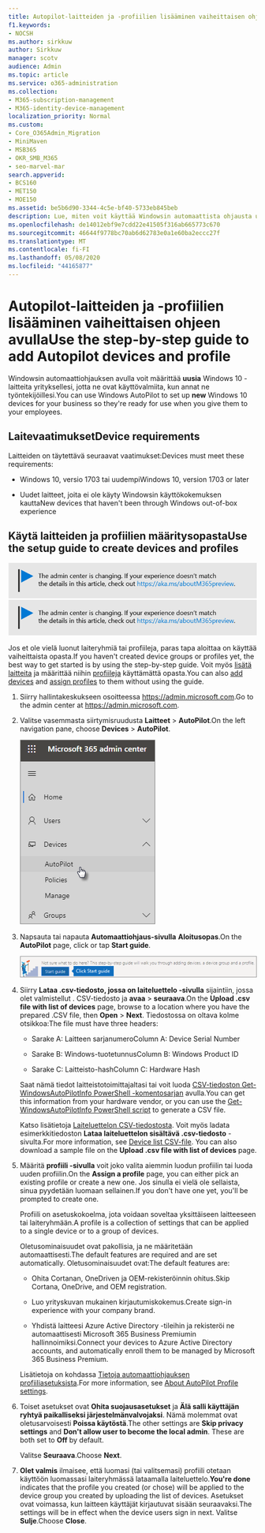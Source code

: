 ```yaml
---
title: Autopilot-laitteiden ja -profiilien lisääminen vaiheittaisen ohjeen avulla
f1.keywords:
- NOCSH
ms.author: sirkkuw
author: Sirkkuw
manager: scotv
audience: Admin
ms.topic: article
ms.service: o365-administration
ms.collection:
- M365-subscription-management
- M365-identity-device-management
localization_priority: Normal
ms.custom:
- Core_O365Admin_Migration
- MiniMaven
- MSB365
- OKR_SMB_M365
- seo-marvel-mar
search.appverid:
- BCS160
- MET150
- MOE150
ms.assetid: be5b6d90-3344-4c5e-bf40-5733eb845beb
description: Lue, miten voit käyttää Windowsin automaattista ohjausta uusien Windows 10 -laitteiden määrittämiseen yrityksellesi, jotta ne ovat valmiita työntekijöiden käyttöön.
ms.openlocfilehash: de14012ebf9e7cdd22e41505f316ab665773c670
ms.sourcegitcommit: 46644f9778bc70ab6d62783e0a1e60ba2eccc27f
ms.translationtype: MT
ms.contentlocale: fi-FI
ms.lasthandoff: 05/08/2020
ms.locfileid: "44165877"
---
```

# <a name="use-the-step-by-step-guide-to-add-autopilot-devices-and-profile"></a><span data-ttu-id="8bf7c-103">Autopilot-laitteiden ja -profiilien lisääminen vaiheittaisen ohjeen avulla</span><span class="sxs-lookup"><span data-stu-id="8bf7c-103">Use the step-by-step guide to add Autopilot devices and profile</span></span>

<span data-ttu-id="8bf7c-104">Windowsin automaattiohjauksen avulla voit määrittää **uusia** Windows 10 -laitteita yrityksellesi, jotta ne ovat käyttövalmiita, kun annat ne työntekijöillesi.</span><span class="sxs-lookup"><span data-stu-id="8bf7c-104">You can use Windows AutoPilot to set up **new** Windows 10 devices for your business so they're ready for use when you give them to your employees.</span></span>
  
## <a name="device-requirements"></a><span data-ttu-id="8bf7c-105">Laitevaatimukset</span><span class="sxs-lookup"><span data-stu-id="8bf7c-105">Device requirements</span></span>

<span data-ttu-id="8bf7c-106">Laitteiden on täytettävä seuraavat vaatimukset:</span><span class="sxs-lookup"><span data-stu-id="8bf7c-106">Devices must meet these requirements:</span></span>
  
- <span data-ttu-id="8bf7c-107">Windows 10, versio 1703 tai uudempi</span><span class="sxs-lookup"><span data-stu-id="8bf7c-107">Windows 10, version 1703 or later</span></span>
    
- <span data-ttu-id="8bf7c-108">Uudet laitteet, joita ei ole käyty Windowsin käyttökokemuksen kautta</span><span class="sxs-lookup"><span data-stu-id="8bf7c-108">New devices that haven't been through Windows out-of-box experience</span></span>
    
## <a name="use-the-setup-guide-to-create-devices-and-profiles"></a><span data-ttu-id="8bf7c-109">Käytä laitteiden ja profiilien määritysopasta</span><span class="sxs-lookup"><span data-stu-id="8bf7c-109">Use the setup guide to create devices and profiles</span></span>

<span data-ttu-id="8bf7c-110">[![Selite, jossa ilmoitetaan, että hallintakeskus muuttuu. Lisätietoja löytyy osoitteesta aka.ms/aboutM365preview.](../media/m365admincenterchanging.png)](https://docs.microsoft.com/office365/admin/microsoft-365-admin-center-preview)</span><span class="sxs-lookup"><span data-stu-id="8bf7c-110">[![Label to let you know the admin center is changing and you can find more details at aka.ms/aboutM365preview.](../media/m365admincenterchanging.png)](https://docs.microsoft.com/office365/admin/microsoft-365-admin-center-preview)</span></span>

<span data-ttu-id="8bf7c-111">Jos et ole vielä luonut laiteryhmiä tai profiileja, paras tapa aloittaa on käyttää vaiheittaista opasta.</span><span class="sxs-lookup"><span data-stu-id="8bf7c-111">If you haven't created device groups or profiles yet, the best way to get started is by using the step-by-step guide.</span></span> <span data-ttu-id="8bf7c-112">Voit myös [lisätä laitteita](create-and-edit-autopilot-devices.md) ja määrittää niihin [profiileja](create-and-edit-autopilot-profiles.md) käyttämättä opasta.</span><span class="sxs-lookup"><span data-stu-id="8bf7c-112">You can also [add devices](create-and-edit-autopilot-devices.md) and [assign profiles](create-and-edit-autopilot-profiles.md) to them without using the guide.</span></span> 
  
1. <span data-ttu-id="8bf7c-113">Siirry hallintakeskukseen osoitteessa <a href="https://go.microsoft.com/fwlink/p/?linkid=837890" target="_blank">https://admin.microsoft.com</a>.</span><span class="sxs-lookup"><span data-stu-id="8bf7c-113">Go to the admin center at <a href="https://go.microsoft.com/fwlink/p/?linkid=837890" target="_blank">https://admin.microsoft.com</a>.</span></span>

2. <span data-ttu-id="8bf7c-114">Valitse vasemmasta siirtymisruudusta **Laitteet** \> **AutoPilot**.</span><span class="sxs-lookup"><span data-stu-id="8bf7c-114">On the left navigation pane, choose **Devices** \> **AutoPilot**.</span></span>

    ![Valitse hallintakeskuksessa laitteet ja sitten AutoPilot.](../media/AutoPilot.png)
  
2. <span data-ttu-id="8bf7c-116">Napsauta tai napauta **Automaattiohjaus-sivulla** **Aloitusopas**.</span><span class="sxs-lookup"><span data-stu-id="8bf7c-116">On the **AutoPilot** page, click or tap **Start guide**.</span></span>
    
    ![Click Start guide for step-by-step instructions for Autopilot.](../media/31662655-d1e6-437d-87ea-c0dec5da56f7.png)
  
3. <span data-ttu-id="8bf7c-118">Siirry **Lataa .csv-tiedosto, jossa on laiteluettelo -sivulla** sijaintiin, jossa olet valmistellut . CSV-tiedosto ja **avaa** \> **seuraava**.</span><span class="sxs-lookup"><span data-stu-id="8bf7c-118">On the **Upload .csv file with list of devices** page, browse to a location where you have the prepared .CSV file, then **Open** \> **Next**.</span></span> <span data-ttu-id="8bf7c-119">Tiedostossa on oltava kolme otsikkoa:</span><span class="sxs-lookup"><span data-stu-id="8bf7c-119">The file must have three headers:</span></span>
    
    - <span data-ttu-id="8bf7c-120">Sarake A: Laitteen sarjanumero</span><span class="sxs-lookup"><span data-stu-id="8bf7c-120">Column A: Device Serial Number</span></span>
    
    - <span data-ttu-id="8bf7c-121">Sarake B: Windows-tuotetunnus</span><span class="sxs-lookup"><span data-stu-id="8bf7c-121">Column B: Windows Product ID</span></span>
    
    - <span data-ttu-id="8bf7c-122">Sarake C: Laitteisto-hash</span><span class="sxs-lookup"><span data-stu-id="8bf7c-122">Column C: Hardware Hash</span></span>
    
    <span data-ttu-id="8bf7c-123">Saat nämä tiedot laitteistotoimittajaltasi tai voit luoda [CSV-tiedoston Get-WindowsAutoPilotInfo PowerShell -komentosarjan](https://www.powershellgallery.com/packages/Get-WindowsAutoPilotInfo) avulla.</span><span class="sxs-lookup"><span data-stu-id="8bf7c-123">You can get this information from your hardware vendor, or you can use the [Get-WindowsAutoPilotInfo PowerShell script](https://www.powershellgallery.com/packages/Get-WindowsAutoPilotInfo) to generate a CSV file.</span></span> 
    
    <span data-ttu-id="8bf7c-p103">Katso lisätietoja [Laiteluettelon CSV-tiedostosta](https://docs.microsoft.com/microsoft-365/admin/misc/device-list). Voit myös ladata esimerkkitiedoston **Lataa laiteluettelon sisältävä .csv-tiedosto** -sivulta.</span><span class="sxs-lookup"><span data-stu-id="8bf7c-p103">For more information, see [Device list CSV-file](https://docs.microsoft.com/microsoft-365/admin/misc/device-list). You can also download a sample file on the **Upload .csv file with list of devices** page.</span></span> 
    
4. <span data-ttu-id="8bf7c-126">Määritä **profiili -sivulla** voit joko valita aiemmin luodun profiilin tai luoda uuden profiilin.</span><span class="sxs-lookup"><span data-stu-id="8bf7c-126">On the **Assign a profile** page, you can either pick an existing profile or create a new one.</span></span> <span data-ttu-id="8bf7c-127">Jos sinulla ei vielä ole sellaista, sinua pyydetään luomaan sellainen.</span><span class="sxs-lookup"><span data-stu-id="8bf7c-127">If you don't have one yet, you'll be prompted to create one.</span></span> 
    
    <span data-ttu-id="8bf7c-128">Profiili on asetuskokoelma, jota voidaan soveltaa yksittäiseen laitteeseen tai laiteryhmään.</span><span class="sxs-lookup"><span data-stu-id="8bf7c-128">A profile is a collection of settings that can be applied to a single device or to a group of devices.</span></span>
    
    <span data-ttu-id="8bf7c-129">Oletusominaisuudet ovat pakollisia, ja ne määritetään automaattisesti.</span><span class="sxs-lookup"><span data-stu-id="8bf7c-129">The default features are required and are set automatically.</span></span> <span data-ttu-id="8bf7c-130">Oletusominaisuudet ovat:</span><span class="sxs-lookup"><span data-stu-id="8bf7c-130">The default features are:</span></span>
    
    - <span data-ttu-id="8bf7c-131">Ohita Cortanan, OneDriven ja OEM-rekisteröinnin ohitus.</span><span class="sxs-lookup"><span data-stu-id="8bf7c-131">Skip Cortana, OneDrive, and OEM registration.</span></span>
    
    - <span data-ttu-id="8bf7c-132">Luo yrityskuvan mukainen kirjautumiskokemus.</span><span class="sxs-lookup"><span data-stu-id="8bf7c-132">Create sign-in experience with your company brand.</span></span>
    
    - <span data-ttu-id="8bf7c-133">Yhdistä laitteesi Azure Active Directory -tileihin ja rekisteröi ne automaattisesti Microsoft 365 Business Premiumin hallinnoimiksi.</span><span class="sxs-lookup"><span data-stu-id="8bf7c-133">Connect your devices to Azure Active Directory accounts, and automatically enroll them to be managed by Microsoft 365 Business Premium.</span></span>
    
    <span data-ttu-id="8bf7c-134">Lisätietoja on kohdassa [Tietoja automaattiohjauksen profiiliasetuksista](autopilot-profile-settings.md).</span><span class="sxs-lookup"><span data-stu-id="8bf7c-134">For more information, see [About AutoPilot Profile settings](autopilot-profile-settings.md).</span></span> 
    
5. <span data-ttu-id="8bf7c-135">Toiset asetukset ovat **Ohita suojausasetukset** ja **Älä salli käyttäjän ryhtyä paikalliseksi järjestelmänvalvojaksi**. Nämä molemmat ovat oletusarvoisesti **Poissa käytöstä**.</span><span class="sxs-lookup"><span data-stu-id="8bf7c-135">The other settings are **Skip privacy settings** and **Don't allow user to become the local admin**. These are both set to **Off** by default.</span></span> 
    
    <span data-ttu-id="8bf7c-136">Valitse **Seuraava**.</span><span class="sxs-lookup"><span data-stu-id="8bf7c-136">Choose **Next**.</span></span>
    
6. <span data-ttu-id="8bf7c-137">**Olet valmis** ilmaisee, että luomasi (tai valitsemasi) profiili otetaan käyttöön luomassasi laiteryhmässä lataamalla laiteluettelo.</span><span class="sxs-lookup"><span data-stu-id="8bf7c-137">**You're done** indicates that the profile you created (or chose) will be applied to the device group you created by uploading the list of devices.</span></span> <span data-ttu-id="8bf7c-138">Asetukset ovat voimassa, kun laitteen käyttäjät kirjautuvat sisään seuraavaksi.</span><span class="sxs-lookup"><span data-stu-id="8bf7c-138">The settings will be in effect when the device users sign in next.</span></span> <span data-ttu-id="8bf7c-139">Valitse **Sulje**.</span><span class="sxs-lookup"><span data-stu-id="8bf7c-139">Choose **Close**.</span></span>
    
